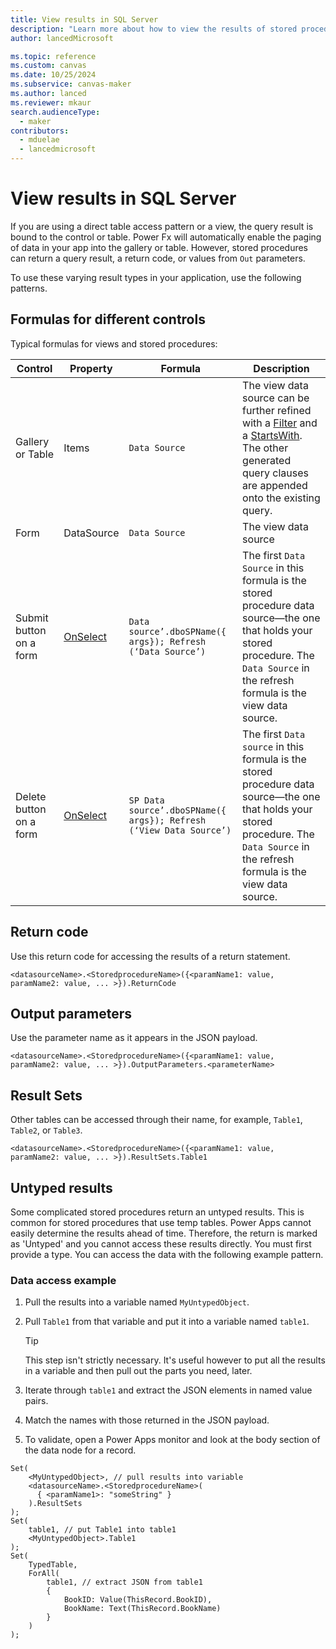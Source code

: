 ```yaml
---
title: View results in SQL Server
description: "Learn more about how to view the results of stored procedures from SQL Server in Microsoft Power Apps."
author: lancedMicrosoft

ms.topic: reference
ms.custom: canvas
ms.date: 10/25/2024
ms.subservice: canvas-maker
ms.author: lanced
ms.reviewer: mkaur
search.audienceType: 
  - maker
contributors:
  - mduelae
  - lancedmicrosoft
---
```


# View results in SQL Server

If you are using a direct table access pattern or a view, the query result is bound to the control or table. Power Fx will automatically enable the paging of data in your app into the gallery or table. However, stored procedures can return a query result, a return code, or values from `Out` parameters. 

To use these varying result types in your application, use the following patterns.

## Formulas for different controls

Typical formulas for views and stored procedures:

| Control | Property |  Formula| Description |
| ------- | -------- | ------- | ----------- |
| Gallery or Table | Items | `Data Source` | The view data source can be further refined with a [Filter](/power-platform/power-fx/reference/function-filter-lookup) and a [StartsWith](/power-platform/power-fx/reference/function-startswith). The other generated query clauses are appended onto the existing query. |
| Form | DataSource | `Data Source` | The view data source |
| Submit button on a form | [OnSelect](/power-apps/maker/canvas-apps/controls/properties-core) | `Data source’.dboSPName({ args}); Refresh (‘Data Source’)` | The first `Data Source` in this formula is the stored procedure data source—the one that holds your stored procedure. The `Data Source` in the refresh formula is the view data source. |
| Delete button on a form | [OnSelect](/power-apps/maker/canvas-apps/controls/properties-core) | `SP Data source’.dboSPName({ args}); Refresh (‘View Data Source’)` | The first `Data source` in this formula is the stored procedure data source—the one that holds your stored procedure. The `Data Source` in the refresh formula is the view data source. |

## Return code

Use this return code for accessing the results of a return statement.

```power-fx
<datasourceName>.<StoredprocedureName>({<paramName1: value, paramName2: value, ... >}).ReturnCode
```

## Output parameters

Use the parameter name as it appears in the JSON payload.

```power-fx
<datasourceName>.<StoredprocedureName>({<paramName1: value, paramName2: value, ... >}).OutputParameters.<parameterName>
```

## Result Sets

Other tables can be accessed through their name, for example, `Table1`, `Table2`, or `Table3`.

```power-fx
<datasourceName>.<StoredprocedureName>({<paramName1: value, paramName2: value, ... >}).ResultSets.Table1
```

## Untyped results

Some complicated stored procedures return an untyped results. This is common for stored procedures that use temp tables. Power Apps cannot easily determine the results ahead of time. Therefore, the return is marked as 'Untyped' and you cannot access these results directly. You must first provide a type. You can access the data with the following example pattern.

### Data access example

1. Pull the results into a variable named `MyUntypedObject`.
1. Pull `Table1` from that variable and put it into a variable named `table1`.

   > [!TIP]
   > This step isn't strictly necessary. It's useful however to put all the results in a variable and then pull out the parts you need, later.
1. Iterate through `table1` and extract the JSON elements in named value pairs.
1. Match the names with those returned in the JSON payload.
1. To validate, open a Power Apps monitor and look at the body section of the data node for a record.

```power-fx
Set(
    <MyUntypedObject>, // pull results into variable
    <datasourceName>.<StoredprocedureName>( 
      { <paramName1>: "someString" }
    ).ResultSets
);
Set(
    table1, // put Table1 into table1
    <MyUntypedObject>.Table1
);
Set(
    TypedTable,
    ForAll(
        table1, // extract JSON from table1
        {
            BookID: Value(ThisRecord.BookID),
            BookName: Text(ThisRecord.BookName)
        }
    )
);

```

